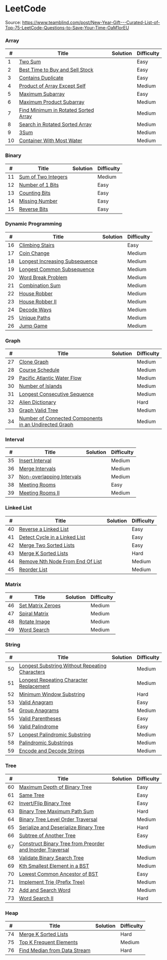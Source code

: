 
LeetCode
========

Source: https://www.teamblind.com/post/New-Year-Gift---Curated-List-of-Top-75-LeetCode-Questions-to-Save-Your-Time-OaM1orEU

### Array

| # | Title | Solution | Difficulty |
|---| ----- | -------- | ---------- |
|1|[Two Sum](https://leetcode.com/problems/two-sum/) | |Easy|
|2|[Best Time to Buy and Sell Stock](https://leetcode.com/problems/best-time-to-buy-and-sell-stock/) | |Easy|
|3|[Contains Duplicate](https://leetcode.com/problems/contains-duplicate/) | |Easy|
|4|[Product of Array Except Self](https://leetcode.com/problems/product-of-array-except-self/) | |Medium|
|5|[Maximum Subarray](https://leetcode.com/problems/maximum-subarray/) | |Easy|
|6|[Maximum Product Subarray](https://leetcode.com/problems/maximum-product-subarray/) | |Medium|
|7|[Find Minimum in Rotated Sorted Array](https://leetcode.com/problems/find-minimum-in-rotated-sorted-array/) | |Medium|
|8|[Search in Rotated Sorted Array](https://leetcode.com/problems/search-in-rotated-sorted-array/) | |Medium|
|9|[3Sum](https://leetcode.com/problems/3sum/) | |Medium|
|10|[Container With Most Water](https://leetcode.com/problems/container-with-most-water/) | |Medium|

### Binary


| # | Title | Solution | Difficulty |
|---| ----- | -------- | ---------- |
|11|[Sum of Two Integers](https://leetcode.com/problems/sum-of-two-integers/) | |Medium|
|12|[Number of 1 Bits](https://leetcode.com/problems/number-of-1-bits/) | |Easy|
|13|[Counting Bits](https://leetcode.com/problems/counting-bits/) | |Easy|
|14|[Missing Number](https://leetcode.com/problems/missing-number/) | |Easy|
|15|[Reverse Bits](https://leetcode.com/problems/reverse-bits/) | |Easy|

### Dynamic Programming 

| # | Title | Solution | Difficulty |
|---| ----- | -------- | ---------- |
|16|[Climbing Stairs](https://leetcode.com/problems/climbing-stairs/) | |Easy|
|17|[Coin Change](https://leetcode.com/problems/coin-change/) | |Medium|
|18|[Longest Increasing Subsequence](https://leetcode.com/problems/longest-increasing-subsequence/) | |Medium|
|19|[Longest Common Subsequence](https://leetcode.com/problems/longest-common-subsequence/) | |Medium|
|20|[Word Break Problem](https://leetcode.com/problems/word-break/) | |Medium|
|21|[Combination Sum](https://leetcode.com/problems/combination-sum-iv/) | |Medium|
|22|[House Robber](https://leetcode.com/problems/house-robber/) | |Medium|
|23|[House Robber II](https://leetcode.com/problems/house-robber-ii/) | |Medium|
|24|[Decode Ways](https://leetcode.com/problems/decode-ways/) | |Medium|
|25|[Unique Paths](https://leetcode.com/problems/unique-paths/) | |Medium|
|26|[Jump Game](https://leetcode.com/problems/jump-game/) | |Medium|

### Graph

| # | Title | Solution | Difficulty |
|---| ----- | -------- | ---------- |
|27|[Clone Graph](https://leetcode.com/problems/clone-graph/) | |Medium|
|28|[Course Schedule](https://leetcode.com/problems/course-schedule/) | |Medium|
|29|[Pacific Atlantic Water Flow](https://leetcode.com/problems/pacific-atlantic-water-flow/) | |Medium|
|30|[Number of Islands](https://leetcode.com/problems/number-of-islands/) | |Medium|
|31|[Longest Consecutive Sequence](https://leetcode.com/problems/longest-consecutive-sequence/) | |Medium|
|32|[Alien Dictionary](https://leetcode.com/problems/alien-dictionary/) | |Hard|
|33|[Graph Valid Tree](https://leetcode.com/problems/graph-valid-tree/) | |Medium|
|34|[Number of Connected Components in an Undirected Graph](https://leetcode.com/problems/number-of-connected-components-in-an-undirected-graph/) | |Medium|

### Interval

| # | Title | Solution | Difficulty |
|---| ----- | -------- | ---------- |
|35|[Insert Interval](https://leetcode.com/problems/insert-interval/) | |Medium|
|36|[Merge Intervals](https://leetcode.com/problems/merge-intervals/) | |Medium|
|37|[Non-overlapping Intervals](https://leetcode.com/problems/non-overlapping-intervals/) | |Medium|
|38|[Meeting Rooms](https://leetcode.com/problems/meeting-rooms/) | |Easy|
|39|[Meeting Rooms II](https://leetcode.com/problems/meeting-rooms-ii/) | |Medium|

### Linked List

| # | Title | Solution | Difficulty |
|---| ----- | -------- | ---------- |
|40|[Reverse a Linked List](https://leetcode.com/problems/reverse-linked-list/) | |Easy|
|41|[Detect Cycle in a Linked List](https://leetcode.com/problems/linked-list-cycle/) | |Easy|
|42|[Merge Two Sorted Lists](https://leetcode.com/problems/merge-two-sorted-lists/) | |Easy|
|43|[Merge K Sorted Lists](https://leetcode.com/problems/merge-k-sorted-lists/) | |Hard|
|44|[Remove Nth Node From End Of List](https://leetcode.com/problems/remove-nth-node-from-end-of-list/) | |Medium|
|45|[Reorder List](https://leetcode.com/problems/reorder-list/) | |Medium|

### Matrix

| # | Title | Solution | Difficulty |
|---| ----- | -------- | ---------- |
|46|[Set Matrix Zeroes](https://leetcode.com/problems/set-matrix-zeroes/) | |Medium|
|47|[Spiral Matrix](https://leetcode.com/problems/spiral-matrix/) | |Medium|
|48|[Rotate Image](https://leetcode.com/problems/rotate-image/) | |Medium|
|49|[Word Search](https://leetcode.com/problems/word-search/) | |Medium|

### String

| # | Title | Solution | Difficulty |
|---| ----- | -------- | ---------- |
|50|[Longest Substring Without Repeating Characters](https://leetcode.com/problems/longest-substring-without-repeating-characters/) | |Medium|
|51|[Longest Repeating Character Replacement](https://leetcode.com/problems/longest-repeating-character-replacement/) | |Medium|
|52|[Minimum Window Substring](https://leetcode.com/problems/minimum-window-substring/) | |Hard|
|53|[Valid Anagram](https://leetcode.com/problems/valid-anagram/) | |Easy|
|54|[Group Anagrams](https://leetcode.com/problems/group-anagrams/) | |Medium|
|55|[Valid Parentheses](https://leetcode.com/problems/valid-parentheses/) | |Easy|
|56|[Valid Palindrome](https://leetcode.com/problems/valid-palindrome/) | |Easy|
|57|[Longest Palindromic Substring](https://leetcode.com/problems/longest-palindromic-substring/) | |Medium|
|58|[Palindromic Substrings](https://leetcode.com/problems/palindromic-substrings/) | |Medium|
|59|[Encode and Decode Strings](https://leetcode.com/problems/encode-and-decode-strings/) | |Medium|

### Tree

| # | Title | Solution | Difficulty |
|---| ----- | -------- | ---------- |
|60|[Maximum Depth of Binary Tree](https://leetcode.com/problems/maximum-depth-of-binary-tree/) | |Easy|
|61|[Same Tree](https://leetcode.com/problems/same-tree/) | |Easy|
|62|[Invert/Flip Binary Tree](https://leetcode.com/problems/invert-binary-tree/) | |Easy|
|63|[Binary Tree Maximum Path Sum](https://leetcode.com/problems/binary-tree-maximum-path-sum/) | |Hard|
|64|[Binary Tree Level Order Traversal](https://leetcode.com/problems/binary-tree-level-order-traversal/) | |Medium|
|65|[Serialize and Deserialize Binary Tree](https://leetcode.com/problems/serialize-and-deserialize-binary-tree/) | |Hard|
|66|[Subtree of Another Tree](https://leetcode.com/problems/subtree-of-another-tree/) | |Easy|
|67|[Construct Binary Tree from Preorder and Inorder Traversal](https://leetcode.com/problems/construct-binary-tree-from-preorder-and-inorder-traversal/) | |Medium|
|68|[Validate Binary Search Tree](https://leetcode.com/problems/validate-binary-search-tree/) | |Medium|
|69|[Kth Smallest Element in a BST](https://leetcode.com/problems/kth-smallest-element-in-a-bst/) | |Medium|
|70|[Lowest Common Ancestor of BST](https://leetcode.com/problems/lowest-common-ancestor-of-a-binary-search-tree/) | |Easy|
|71|[Implement Trie (Prefix Tree)](https://leetcode.com/problems/implement-trie-prefix-tree/) | |Medium|
|72|[Add and Search Word](https://leetcode.com/problems/add-and-search-word-data-structure-design/) | |Medium|
|73|[Word Search II](https://leetcode.com/problems/word-search-ii/) | |Hard|

### Heap

| # | Title | Solution | Difficulty |
|---| ----- | -------- | ---------- |
|74|[Merge K Sorted Lists](https://leetcode.com/problems/merge-k-sorted-lists/) | |Hard|
|75|[Top K Frequent Elements](https://leetcode.com/problems/top-k-frequent-elements/) | |Medium|
|76|[Find Median from Data Stream](https://leetcode.com/problems/find-median-from-data-stream/) | |Hard|
